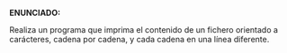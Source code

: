 **ENUNCIADO:**

Realiza un programa que imprima el contenido de un fichero orientado a carácteres, cadena por cadena, y cada cadena en una línea diferente.
